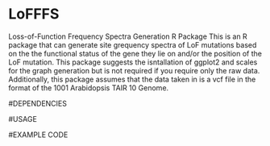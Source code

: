 # LoFFFS
Loss-of-Function Frequency Spectra Generation R Package
This is an R package that can generate site grequency spectra of LoF mutations based on the the functional status of the gene they lie on
and/or the position of the LoF mutation. This package suggests the isntallation of ggplot2 and scales for the graph generation but is not required
if you require only the raw data. Additionally, this package assumes that the data taken in is a vcf file in the format of the 1001 Arabidopsis 
TAIR 10 Genome.

#DEPENDENCIES
<PUT DEPENDENCIES HERE>

#USAGE
<PUT USAGE INFORMATION HERE>

#EXAMPLE CODE
<PUT EXAMPLE CODE HERE>
